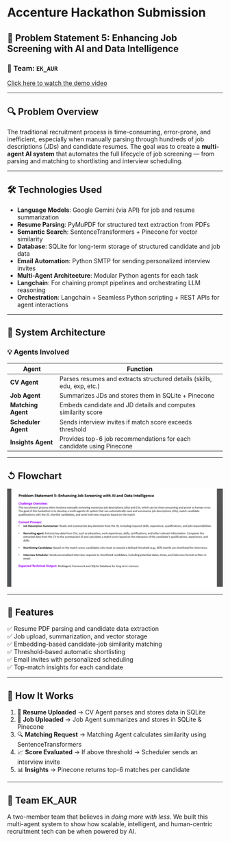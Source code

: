 # Accenture Hackathon Submission  
## 🧠 Problem Statement 5: Enhancing Job Screening with AI and Data Intelligence  

### 🚀 Team: `EK_AUR`  

[Click here to watch the demo video](https://www.loom.com/share/70c88a77d61c4d92b8c1cb0fb4889824?sid=ed7fb51c-daed-42f8-8a79-dbcf70bdee61)

---

## 🔍 Problem Overview

The traditional recruitment process is time-consuming, error-prone, and inefficient, especially when manually parsing through hundreds of job descriptions (JDs) and candidate resumes. The goal was to create a **multi-agent AI system** that automates the full lifecycle of job screening — from parsing and matching to shortlisting and interview scheduling.

---

## 🛠️ Technologies Used

- **Language Models**: Google Gemini (via API) for job and resume summarization  
- **Resume Parsing**: PyMuPDF for structured text extraction from PDFs  
- **Semantic Search**: SentenceTransformers + Pinecone for vector similarity  
- **Database**: SQLite for long-term storage of structured candidate and job data  
- **Email Automation**: Python SMTP for sending personalized interview invites  
- **Multi-Agent Architecture**: Modular Python agents for each task  
- **Langchain**: For chaining prompt pipelines and orchestrating LLM reasoning  
- **Orchestration**: Langchain + Seamless Python scripting + REST APIs for agent interactions  

---

## 🧩 System Architecture

### 💡 Agents Involved

| Agent              | Function                                                                 |
|--------------------|--------------------------------------------------------------------------|
| **CV Agent**       | Parses resumes and extracts structured details (skills, edu, exp, etc.)  |
| **Job Agent**      | Summarizes JDs and stores them in SQLite + Pinecone                      |
| **Matching Agent** | Embeds candidate and JD details and computes similarity score           |
| **Scheduler Agent**| Sends interview invites if match score exceeds threshold                |
| **Insights Agent** | Provides top-6 job recommendations for each candidate using Pinecone    |

---

## ↺ Flowchart  

![System Flowchart](./problem_statement.png)

---

## 🌟 Features

✅ Resume PDF parsing and candidate data extraction  
✅ Job upload, summarization, and vector storage  
✅ Embedding-based candidate-job similarity matching  
✅ Threshold-based automatic shortlisting  
✅ Email invites with personalized scheduling  
✅ Top-match insights for each candidate  

---

## 🧪 How It Works

1. 📄 **Resume Uploaded** → CV Agent parses and stores data in SQLite  
2. 📝 **Job Uploaded** → Job Agent summarizes and stores in SQLite & Pinecone  
3. 🔍 **Matching Request** → Matching Agent calculates similarity using SentenceTransformers  
4. 📈 **Score Evaluated** → If above threshold → Scheduler sends an interview invite  
5. 📊 **Insights** → Pinecone returns top-6 matches per candidate  

---

## 👥 Team EK_AUR

A two-member team that believes in *doing more with less*. We built this multi-agent system to show how scalable, intelligent, and human-centric recruitment tech can be when powered by AI.